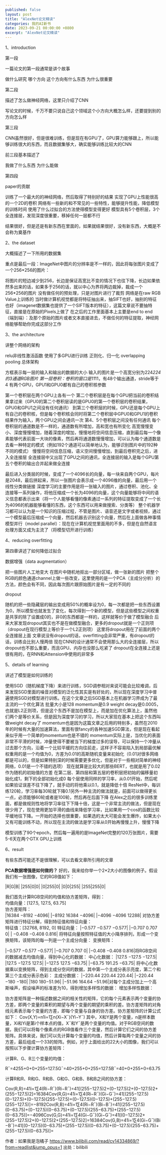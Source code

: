 ```yaml
---
published: false
layout: post
title: "AlexNet论文精读"
categories: 我的AI新书
date: 2023-09-21 00:00:00 +0800
excerpt: "AlexNet论文精读"
---
```



1、introduction



第一段

一篇论文的第一段通常是讲个故事

做什么研究
哪个方向
这个方向有什么东西
为什么很重要


第二段

描述了怎么做神经网络，这里只介绍了CNN

写论文的时候，千万不要只说自己这个领域这个小方向大概怎么样，还要提到别的方向怎么样

第三段

CNN虽然很好，但是很难训练，但是现在有GPU了，GPU算力能够跟上，所以能够训练很大的东西，而且数据集够大，确实能够训练比较大的CNN



前三段基本描述了

我做了什么东西
为什么能做


第四段

paper的贡献

训练了一个最大的的神经网络，然后取得了特别好的结果
实现了GPU上性能很高的一个2D的卷积
网络有一些新的和不常见的一些特性，能够提升性能，降低模型的训练时间
使用了什么过拟合的方法使得模型变得更好
模型具有5个卷积层，3个全连接层，发现深度很重要，移掉任何一层都不行


结果很好，但是还是有新东西在里面的，如果就结果很好，没有新东西，大概是不会称为奠基作

2、the dataset



大概描述了一下所用的数据集

重点是最后一段：ImageNet中图片的分辨率是不一样的，因此将每张图片变成了一个256*256的图片：

将图片的短边减少到256，长边是保证高宽比不变的情况下也往下降，长边如果依然多出来的话，如果多于256的话，就以中心为界将两边裁掉，裁成一个256*256的图片
没有做任何的预处理，只是对图片进行了裁剪
网络是在raw RGB Value上训练的
当时做计算机视觉都是将特征抽出来，抽SIFT也好，抽别的特征也好（imagenet数据集也提供了一个SIFT版本的特征），这篇文章说不要抽特征，直接是在原始的Pixels上做了
在之后的工作里面基本上主要是end to end（端到端）：及那个原始的图片或者文本直接进去，不做任何的特征提取，神经网络能够帮助你完成这部分工作


3、the architecture

讲整个网络的架构

relu非线性激活函数
使用了多GPU进行训练
正则化、归一化
overlapping pooling
总体架构


方框表示每一层的输入和输出的数据的大小
输入的图片是一个高宽分别为224*224的3通道RGB图片
第一层卷积：卷积的窗口是11*11，有48个输出通道，stride等于4
有两个GPU，GPU1和GPU0都有自己的卷积核参数

第一个卷积层在两个GPU上各有一个
第二个卷积层是在每个GPU把当前的卷积结果拿过来（GPU0的第二个卷积层读的是GPU0的第一个卷积层的卷积结果，GPU0和GPU1之间没有任何通讯）
到第三个卷积层的时候，GPU还是每个GPU上有自己的卷积核，但是每个卷积核会同时将第二个卷积层中GPU0和GPU1的卷积结果作为输入，两个GPU之间会通讯一次
第4、5个卷积层之间没有任何通讯
每个卷积层的通道数是不一样的，通道数有所增加，高和宽也有所变化
高宽慢慢变小、深度慢慢增加，随着深度的增加，慢慢地将空间信息压缩，直到最后每一个像素能够代表前面一大块的像素，然后再将通道数慢慢增加，可以认为每个通道数是去看一种特定的模式（例如192个通道可以简单地认为，能够识别图片中的192种不同的模式）
慢慢将空间信息压缩，语义空间慢慢增加，到最后卷积完之后，进入全连接层
全连接层中又出现了GPU之间的通讯，全连接层的输入是每个GPU第五个卷积的输出合并起来做全连接

最后进入分类层的时候，变成了一个4096长的向量，每一块来自两个GPU，每片是2048，最后拼起来，所以一张图片会表示成一个4096维的向量，最后用一个线性分类做链接
深度学习的主要作用是将一张输入的图片，通过卷积、池化、全连接等一系列操作，将他压缩成一个长为4096的向量，这个向量能够将中间的语义信息都表示出来（将一个人能够看懂的像素通过一系列的特征提取变成了一个长为4096的机器能够看懂的东西，这个东西可以用来做搜索、分类等）
整个机器学习都可以认为是一个知识的压缩过程，不管是图片、语音还是文字或者视频，通过一个模型最后压缩成一个向量，然后机器去识别这个向量，然后在上面做各种事情
模型并行（model parallel）：现在在计算机视觉里面用的不多，但是在自然语言处理方面又成为主流了（将模型切开进行训练）


4、reducing overfitting


第四章讲述了如何降低过拟合

数据增强（data augmentation）

把一些图片人工地变大
在图片中随机地抠出一部分区域，做一张新的图片
把整个RGB的颜色通道channel上做一些改变，这里使用的是一个PCA（主成分分析）的方法，颜色会有不同，因此每次图片跟原始图片是有一定的不同的

dropout

随机的把一些隐藏层的输出变成用50%的概率设为0，每一次都是把一些东西设置为0，所以模型也就发生了变化，每次得到一个新的模型，但是这些模型之间权重是共享的除了设置成0的，非0的东西都是一样的，这样就等价于做了模型融合
后来大家发现dropout其实也不是在做模型融合，更多的dropout就是一个正则项（dropout在现行模型上等价于一个L2正则项）
这里将dropout用在了前面的两个全连接层上面
文章说没有dropout的话，overfitting会非常严重，有dropout的话，训练会比别人慢两倍
现在CNN的设计通常不会使用那么大的全连接层，所以dropout也不那么重要，而且GPU、内存也没那么吃紧了
dropout在全连接上还是很有用的，在RNN和Attension中使用的非常多

5、details of learning

讲述了模型是如何训练的

使用SGD（随机梯度下降）来进行训练，SGD调参相对来说可能会比较难调，后来发现SGD里面的噪音对模型的泛化性其实是有好处的，所以现在深度学习中普遍使用SGD对模型进行训练。在这个文章之后SGD基本上在机器学习界成为了最主流的一个优化算法
批量大小是128
momentum是0.9
weight decay是0.0005，也就是L2正则项，但是这个东西不是加在模型上，而是加在优化算法上，虽然他们两个是等价关系，但是因为深度学习的学习，所以大家现在基本上把这个东西叫做weight decay了
momentum也是因为这篇文章之后用的特别多，虽然在2010年的时候有大量的加速算法，里面有很fancy的各种加速SGD算法，但是现在看起来似乎用一个简单的momentum也是不错的
momentum实际上是，当优化的表面非常不平滑的时候，冲量使得不要被当下的梯度过多的误导，可以保持一个冲量从过去那个方向，沿着一个比较平缓的方向往前走，这样子不容易陷入到局部最优解
权重用的是一个均值为0，方差为0.01的高斯随机变量来初始化（0.01对很多网络都是可以的，但是如果特别深的时候需要更多优化，但是对于一些相对简单的神经网络，0.01是一个不错的选项）
现在就算是比较大的那些BERT，也就是用了0.02作为随机的初始值的方差
在第二层、第四层和第五层的卷积层把初始的偏移量初始化成1，剩下的全部初始化成0
每个层使用同样的学习率，从0.01开始，然后呢如果验证误差不往下降了，就手动的将他乘以0.1，就是降低十倍
ResNet中，每训练120轮，学习率每30轮就下降0.1另外一种主流的做法就是，前面可以做得更长一点，必须能够60轮或者是100轮，然后再在后面下降
在Alex之后的很多训练里面，都是做规则性地将学习率往下下降十倍，这是一个非常主流的做法，但是现在很少用了，现在使用更加平滑的曲线来降低学习率，比如果用一个cos的函数比较平缓地往下降。一开始的选择也很重要，如果选的太大可能会发生爆炸，如果太小又有可能训练不动，所以现在主流的做法是学习率从0开始再慢慢上升，慢慢下降

模型训练了90个epoch，然后每一遍用的是ImageNet完整的120万张图片，需要5-6天在两个GTX GPU上训练


6、result

有些东西可能还不是很理解，可以去看文章所引用的文章 


**PCA数据增强是如何做的？**
好的，我来给你举一个2*2大小的图像的例子。假设我们有一张图像，它的RGB值如下：



|R|G|B|
|255|0|0|
|0|255|0|
|0|0|255|
|255|255|0|


我们首先计算RGB空间的均值和协方差矩阵，得到：  
均值向量：[127.5, 127.5, 63.75]  
协方差矩阵：  
|​16384 −8192 −4096|
|​−8192 16384 −4096​|
|−4096 −4096 12288|  ​​
对协方差矩阵进行特征分解，得到特征值和特征向量：  
特征值：[32768, 8192, 0]
特征向量：
​|−0.577 −0.577 −0.577|
|​−0.707 0.707 0|
| ​−0.408 −0.408 0.816|
​​
将特征向量按照特征值的大小降序排列，形成一个变换矩阵，该矩阵的每一列是一个主成分向量：
变换矩阵：

|​−0.577 −0.577 −0.577|
|​−0.707 0.707 0​|
|−0.408 −0.408 0.816|​​
将RGB空间的数据减去均值向量，得到中心化的数据：
中心化数据：
​|127.5 −127.5 −127.5|
|127.5​ −127.5 127.5|
|−127.5 127.5 ​−63.75|
|−63.75 191.25 −63.75|
​​
将中心化数据乘以变换矩阵，得到主成分空间的数据，其中第一个主成分表示亮度，第二个和第三个主成分表示色彩：
主成分数据：
​|−220.44 220.44 220.44|
|−220.44 ​−180 −180|
|180 180​ −51.96|
|−51.96 164.64 −51.96|​​
对每个主成分加上一个高斯噪声，假设噪声的标准差为10，得到增加多样性的数据：
增加多样性数据：


协方差矩阵是一种描述数据之间的相关性的矩阵，它的每个元素表示两个变量的协方差，即两个变量的乘积的期望与两个变量的期望的乘积的差。协方差矩阵的对角线元素表示每个变量的方差，即每个变量与自身的协方差。协方差矩阵的计算公式如下：
Cov(X,Y)=n1​i=1∑n​(Xi​−Xˉ)(Yi​−Yˉ)
其中，X和Y是两个变量，n是样本数量，Xi​和Yi​是第i个样本点的值，Xˉ和Yˉ是两个变量的均值。对于RGB空间的数据，我们可以将每个像素点的RGB值看作三个变量，然后计算它们之间的协方差矩阵。具体来说，我们可以先计算每个变量的均值，然后计算每两个变量之间的协方差，最后组成一个33的矩阵。例如，对于上面给出的22大小的图像，我们可以按照以下步骤计算协方差矩阵：

计算R、G、B三个变量的均值：

Rˉ=4255+0+0+255​=127.5Gˉ=40+255+0+255​=127.5Bˉ=40+0+255+0​=63.75

计算R和R、R和G、R和B、G和G、G和B、B和B之间的协方差：

Cov(R,R)=41​i=1∑4​(Ri​−Rˉ)(Ri​−Rˉ)=41​[(255−127.5)2+(0−127.5)2+(0−127.5)2+(255−127.5)2]=16384Cov(R,G)=41​i=1∑4​(Ri​−Rˉ)(Gi​−Gˉ)=41​[(255−127.5)(0−127.5)+(0−127.5)(255−127.5)+(0−127.5)(0−127.5)+(255−127.5)(255−127.5)]=−8192Cov(R,B)=41​i=1∑4​(Ri​−Rˉ)(Bi​−Bˉ)=41​[(255−127.5)(0−63.75)+(0−127.5)(0−63.75)+(0−127.5)(255−63.75)+(255−127.5)(0−63.75)]=−4096Cov(G,G)=41​i=1∑4​(Gi​−Gˉ)(Gi​−Gˉ)=41​[(0−127.5)2+(255−127.5)2+(0−127.5)2+(255−127.5)2]=16384Cov(G,B)=41​i=1∑4​(Gi​−Gˉ)(Bi​−Bˉ)=41​[(0−127.5)(0−63.75)+(255−127.5)(0−63.75)+(0−127.5)(255−63.75)+(255−127.5)(0−63.75)]=



作者：如果我是泡橘子 https://www.bilibili.com/read/cv14334869/?from=readlist&jump_opus=1 出处：bilibili
